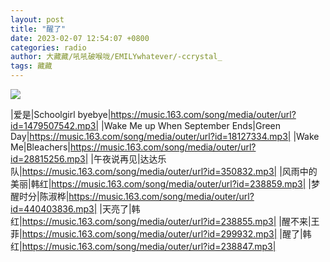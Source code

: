 ```yaml
---
layout: post
title: "醒了"
date: 2023-02-07 12:54:07 +0800
categories: radio
author: 大藏藏/吼吼破喉咙/EMILYwhatever/-ccrystal_
tags: 藏藏
---
```

![]({{site.baseurl}}/images/cover_20230207.jpg)

|爱是|Schoolgirl byebye|https://music.163.com/song/media/outer/url?id=1479507542.mp3|
|Wake Me up When September Ends|Green Day|https://music.163.com/song/media/outer/url?id=18127334.mp3|
|Wake Me|Bleachers|https://music.163.com/song/media/outer/url?id=28815256.mp3|
|午夜说再见|达达乐队|https://music.163.com/song/media/outer/url?id=350832.mp3|
|风雨中的美丽|韩红|https://music.163.com/song/media/outer/url?id=238859.mp3|
|梦醒时分|陈淑桦|https://music.163.com/song/media/outer/url?id=440403836.mp3|
|天亮了|韩红|https://music.163.com/song/media/outer/url?id=238855.mp3|
|醒不来|王菲|https://music.163.com/song/media/outer/url?id=299932.mp3|
|醒了|韩红|https://music.163.com/song/media/outer/url?id=238847.mp3|

